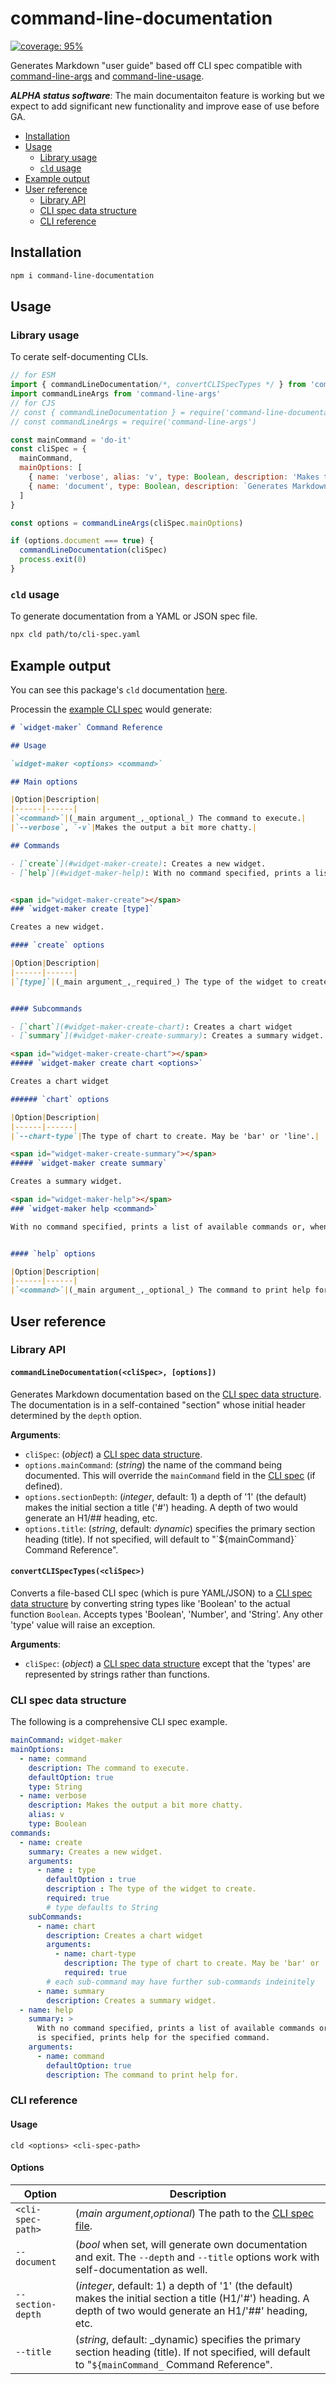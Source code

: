 # command-line-documentation
[![coverage: 95%](./.readme-assets/coverage.svg)](https://github.com/liquid-labs/command-line-documentation/pulls?q=is%3Apr+is%3Aclosed)

Generates Markdown "user guide" based off CLI spec compatible with [command-line-args]() and [command-line-usage]().

___ALPHA status software___: The main documentaiton feature is working but we expect to add significant new functionality and improve ease of use before GA.

- [Installation](#installation)
- [Usage](#usage)
  - [Library usage](#library-usage)
  - [`cld` usage](#cld-usage)
- [Example output](#example-output)
- [User reference](#user-reference)
  - [Library API](#library-api)
  - [CLI spec data structure](#cli-spec-data-structure)
  - [CLI reference](#cli-reference)

## Installation

```bash
npm i command-line-documentation
```

## Usage

### Library usage

To cerate self-documenting CLIs.

```javascript
// for ESM
import { commandLineDocumentation/*, convertCLISpecTypes */ } from 'command-line-documentation'
import commandLineArgs from 'command-line-args'
// for CJS
// const { commandLineDocumentation } = require('command-line-documentation')
// const commandLineArgs = require('command-line-args')

const mainCommand = 'do-it'
const cliSpec = {
  mainCommand,
  mainOptions: [
    { name: 'verbose', alias: 'v', type: Boolean, description: 'Makes the output chatty.'},
    { name: 'document', type: Boolean, description: `Generates Markdown documentation for '${mainCommand}'.`}
  ]
}

const options = commandLineArgs(cliSpec.mainOptions)

if (options.document === true) {
  commandLineDocumentation(cliSpec)
  process.exit(0)
}
```

### `cld` usage

To generate documentation from a YAML or JSON spec file.

```bash
npx cld path/to/cli-spec.yaml
```

## Example output

You can see this package's `cld` documentation [here](#cli-reference).

Processin the [example CLI spec](#cli-spec-data-structure) would generate:
```markdown
# `widget-maker` Command Reference

## Usage

`widget-maker <options> <command>`

## Main options

|Option|Description|
|------|------|
|`<command>`|(_main argument_,_optional_) The command to execute.|
|`--verbose`, `-v`|Makes the output a bit more chatty.|

## Commands

- [`create`](#widget-maker-create): Creates a new widget.
- [`help`](#widget-maker-help): With no command specified, prints a list of available commands or, when a command  is specified, prints help for the specified command.


<span id="widget-maker-create"></span>
### `widget-maker create [type]`

Creates a new widget.

#### `create` options

|Option|Description|
|------|------|
|`[type]`|(_main argument_,_required_) The type of the widget to create.|


#### Subcommands

- [`chart`](#widget-maker-create-chart): Creates a chart widget
- [`summary`](#widget-maker-create-summary): Creates a summary widget.

<span id="widget-maker-create-chart"></span>
##### `widget-maker create chart <options>`

Creates a chart widget

###### `chart` options

|Option|Description|
|------|------|
|`--chart-type`|The type of chart to create. May be 'bar' or 'line'.|

<span id="widget-maker-create-summary"></span>
##### `widget-maker create summary`

Creates a summary widget.

<span id="widget-maker-help"></span>
### `widget-maker help <command>`

With no command specified, prints a list of available commands or, when a command  is specified, prints help for the specified command.


#### `help` options

|Option|Description|
|------|------|
|`<command>`|(_main argument_,_optional_) The command to print help for.|
```

## User reference

### Library API

#### `commandLineDocumentation(<cliSpec>, [options])`

Generates Markdown documentation based on the [CLI spec data structure](#cli-spec-data-structure). The documentation is in a self-contained "section" whose initial header determined by the `depth` option.

__Arguments__:
- `cliSpec`: (_object_) a [CLI spec data structure](#cli-spec-data-structure).
- `options.mainCommand`: (_string_) the name of the command being documented. This will override the `mainCommand` field in the [CLI spec](#cli-spec-data-structure) (if defined).
- `options.sectionDepth`: (_integer_, default: 1) a depth of '1' (the default) makes the initial section a title ('#') heading. A depth of two would generate an H1/## heading, etc.
- `options.title`: (_string_, default: _dynamic_) specifies the primary section heading (title). If not specified, will default to "\`${mainCommand}\` Command Reference".

#### `convertCLISpecTypes(<cliSpec>)`

Converts a file-based CLI spec (which is pure YAML/JSON) to a [CLI spec data structure](#cli-spec-data-structure) by converting string types like 'Boolean' to the actual function `Boolean`. Accepts types 'Boolean', 'Number', and 'String'. Any other 'type' value will raise an exception.

__Arguments__:
- `cliSpec`: (_object_) a [CLI spec data structure](#cli-spec-data-structure) except that the 'types' are represented by strings rather than functions.

### CLI spec data structure

The following is a comprehensive CLI spec example.

```yaml
mainCommand: widget-maker
mainOptions:
  - name: command
    description: The command to execute.
    defaultOption: true
    type: String
  - name: verbose
    description: Makes the output a bit more chatty.
    alias: v
    type: Boolean
commands:
  - name: create
    summary: Creates a new widget.
    arguments:
      - name : type
        defaultOption : true
        description : The type of the widget to create.
        required: true
        # type defaults to String
    subCommands:
      - name: chart
        description: Creates a chart widget
        arguments:
          - name: chart-type
            description: The type of chart to create. May be 'bar' or 'line'.
            required: true
        # each sub-command may have further sub-commands indeinitely
      - name: summary
        description: Creates a summary widget.
  - name: help
    summary: >
      With no command specified, prints a list of available commands or, when a command 
      is specified, prints help for the specified command.
    arguments:
      - name: command
        defaultOption: true
        description: The command to print help for.
```

### CLI reference

#### Usage

`cld <options> <cli-spec-path>`

#### Options

|Option|Description|
|------|------|
|`<cli-spec-path>`|(_main argument_,_optional_) The path to the [CLI spec file](https://github.com/liquid-labs/command-line-documentation##cli-spec-data-structure).|
|`--document`|(_bool_ when set, will generate own documentation and exit. The `--depth` and `--title` options work with self-documentation as well.|
|`--section-depth`|(_integer_, default: 1) a depth of '1' (the default) makes the initial section a title (H1/'#') heading. A depth of two would generate an H1/'##' heading, etc.|
|`--title`|(_string_, default: _dynamic) specifies the primary section heading (title). If not specified, will default to "`${mainCommand_` Command Reference".|

